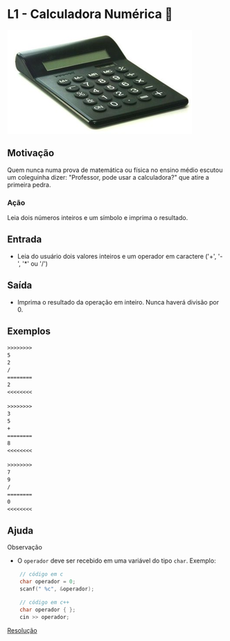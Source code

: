# L1 - Calculadora Numérica 💎

![_](cover.jpg)

## Motivação

Quem nunca numa prova de matemática ou física no ensino médio escutou um coleguinha dizer: "Professor, pode usar a calculadora?" que atire a primeira pedra.

### Ação

Leia dois números inteiros e um símbolo e imprima o resultado.

## Entrada

* Leia do usuário dois valores inteiros e um operador em caractere ('+', '-', '\*' ou '/')

## Saída

* Imprima o resultado da operação em inteiro. Nunca haverá divisão por 0.

## Exemplos

```txt
>>>>>>>>
5
2
/
========
2
<<<<<<<<

>>>>>>>>
3
5
+
========
8
<<<<<<<<

>>>>>>>>
7
9
/
========
0
<<<<<<<<
```

## Ajuda

Observação

* O `operador` deve ser recebido em uma variável do tipo `char`. Exemplo:
  
```c
    // código em c
    char operador = 0;
    scanf(" %c", &operador);
```

```cpp
    // código em c++
    char operador { };
    cin >> operador;
```

[Resolução](https://www.youtube.com/watch?v=W5JJ_NccMkM)
